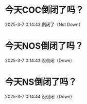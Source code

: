 # 今天COC倒闭了吗？

2025-3-7 0:14:43 倒闭了（Not Down）

# 今天NOS倒闭了吗？

2025-3-7 0:14:43 没倒闭（Down）

# 今天NS倒闭了吗？

2025-3-7 0:14:44 没倒闭（Down）

